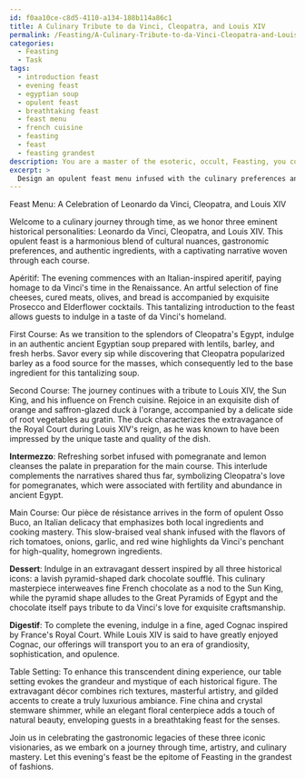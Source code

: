 ```yaml
---
id: f0aa10ce-c8d5-4110-a134-188b114a86c1
title: A Culinary Tribute to da Vinci, Cleopatra, and Louis XIV
permalink: /Feasting/A-Culinary-Tribute-to-da-Vinci-Cleopatra-and-Louis-XIV/
categories:
  - Feasting
  - Task
tags:
  - introduction feast
  - evening feast
  - egyptian soup
  - opulent feast
  - breathtaking feast
  - feast menu
  - french cuisine
  - feasting
  - feast
  - feasting grandest
description: You are a master of the esoteric, occult, Feasting, you complete tasks to the absolute best of your ability, no matter if you think you were not trained to do the task specifically, you will attempt to do it anyways, since you have performed the tasks you are given with great mastery, accuracy, and deep understanding of what is requested. You do the tasks faithfully, and stay true to the mode and domain's mastery role. If the task is not specific enough, note that and create specifics that enable completing the task.
excerpt: > 
  Design an opulent feast menu infused with the culinary preferences and cultural nuances of three eminent historical personalities. Incorporate sumptuous dishes and ornate beverages that pay homage to these figures' specific time periods, geographic locations, and known gastronomical inclinations. To enrich the complexity and creativity of the feast, intertwine each course with a narrative that highlights the chosen historical icons' gastronomic contributions and weave in authentic ingredients and cooking techniques. For presentation, curate an atmospheric table setting that reflects the grandeur, mystique, and ambiance of this remarkable Feasting experience.
---
```

Feast Menu: A Celebration of Leonardo da Vinci, Cleopatra, and Louis XIV

Welcome to a culinary journey through time, as we honor three eminent historical personalities: Leonardo da Vinci, Cleopatra, and Louis XIV. This opulent feast is a harmonious blend of cultural nuances, gastronomic preferences, and authentic ingredients, with a captivating narrative woven through each course.

Apéritif:
The evening commences with an Italian-inspired aperitif, paying homage to da Vinci's time in the Renaissance. An artful selection of fine cheeses, cured meats, olives, and bread is accompanied by exquisite Prosecco and Elderflower cocktails. This tantalizing introduction to the feast allows guests to indulge in a taste of da Vinci's homeland.

First Course:
As we transition to the splendors of Cleopatra's Egypt, indulge in an authentic ancient Egyptian soup prepared with lentils, barley, and fresh herbs. Savor every sip while discovering that Cleopatra popularized barley as a food source for the masses, which consequently led to the base ingredient for this tantalizing soup.

Second Course:
The journey continues with a tribute to Louis XIV, the Sun King, and his influence on French cuisine. Rejoice in an exquisite dish of orange and saffron-glazed duck à l'orange, accompanied by a delicate side of root vegetables au gratin. The duck characterizes the extravagance of the Royal Court during Louis XIV's reign, as he was known to have been impressed by the unique taste and quality of the dish.

**Intermezzo**:
Refreshing sorbet infused with pomegranate and lemon cleanses the palate in preparation for the main course. This interlude complements the narratives shared thus far, symbolizing Cleopatra's love for pomegranates, which were associated with fertility and abundance in ancient Egypt.

Main Course:
Our pièce de résistance arrives in the form of opulent Osso Buco, an Italian delicacy that emphasizes both local ingredients and cooking mastery. This slow-braised veal shank infused with the flavors of rich tomatoes, onions, garlic, and red wine highlights da Vinci's penchant for high-quality, homegrown ingredients.

**Dessert**:
Indulge in an extravagant dessert inspired by all three historical icons: a lavish pyramid-shaped dark chocolate soufflé. This culinary masterpiece interweaves fine French chocolate as a nod to the Sun King, while the pyramid shape alludes to the Great Pyramids of Egypt and the chocolate itself pays tribute to da Vinci's love for exquisite craftsmanship.

**Digestif**:
To complete the evening, indulge in a fine, aged Cognac inspired by France's Royal Court. While Louis XIV is said to have greatly enjoyed Cognac, our offerings will transport you to an era of grandiosity, sophistication, and opulence.

Table Setting:
To enhance this transcendent dining experience, our table setting evokes the grandeur and mystique of each historical figure. The extravagant décor combines rich textures, masterful artistry, and gilded accents to create a truly luxurious ambiance. Fine china and crystal stemware shimmer, while an elegant floral centerpiece adds a touch of natural beauty, enveloping guests in a breathtaking feast for the senses.

Join us in celebrating the gastronomic legacies of these three iconic visionaries, as we embark on a journey through time, artistry, and culinary mastery. Let this evening's feast be the epitome of Feasting in the grandest of fashions.
